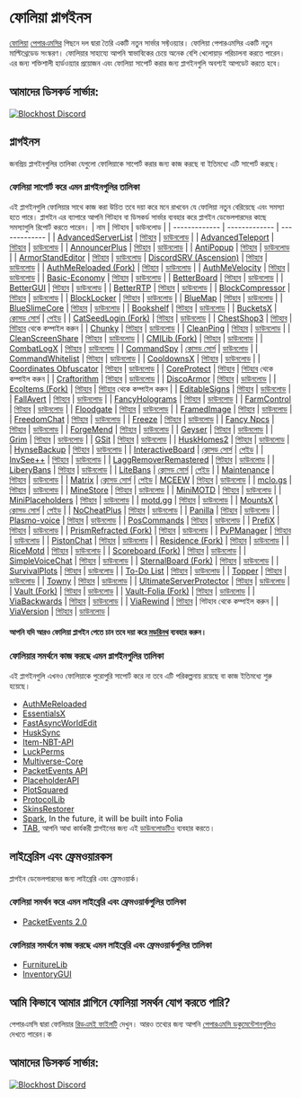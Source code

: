 # ফোলিয়া প্লাগইনস

[ফোলিয়া](https://github.com/PaperMC/Folia) [পেপারএমসির](https://papermc.io) পিছনে দল দ্বারা তৈরি একটি নতুন সার্ভার সফ্টওয়্যার। ফোলিয়া পেপারএমসির একটি নতুন মাল্টিথ্রেডেড সংস্করণ। ফোলিয়ার সাহায্যে আপনি স্বাভাবিকের চেয়ে অনেক বেশি খেলোয়াড় পরিচালনা করতে পারেন। এর জন্য শক্তিশালী হার্ডওয়্যার প্রয়োজন এবং ফোলিয়া সাপোর্ট করার জন্য প্লাগইনগুলি অবশ্যই আপডেট করতে হবে।

## আমাদের ডিসকর্ড সার্ভার:

[![Blockhost Discord](https://discord.com/api/guilds/1045987129651625994/widget.png?style=banner3)](https://discord.gg/GcemTB848R)

## প্লাগইনস

জনপ্রিয় প্লাগইনগুলির তালিকা যেগুলো ফোলিয়াকে সাপোর্ট করার জন্য কাজ করছে বা ইতিমধ্যে এটি সাপোর্ট করছে।

### ফোলিয়া সাপোর্ট করে এমন প্লাগইনগুলির তালিকা

এই প্লাগইনগুলি ফোলিয়ার সাথে কাজ করা উচিত তবে দয়া করে মনে রাখবেন যে ফোলিয়া নতুন বেরিয়েছে এবং সমস্যা হতে পারে। প্লাগইন এর ব্যাপারে আপনি গিটহাব বা ডিসকর্ড সার্ভার ব্যবহার করে প্লাগইন ডেভেলপারদের কাছে সমস্যাগুলি রিপোর্ট করতে পারেন।
| নাম | গিটহাব | ডাউনলোড |
| ------------- | ------------- | ------------- |
| [AdvancedServerList](https://modrinth.com/plugin/advancedserverlist) | [গিটহাব](https://github.com/Andre601/AdvancedServerList) | [ডাউনলোড](https://modrinth.com/plugin/advancedserverlist) |
| [AdvancedTeleport](https://www.spigotmc.org/resources/advancedteleport.64139/) | [গিটহাব](https://github.com/Niestrat99/AT-Rewritten/) | [ডাউনলোড](https://modrinth.com/plugin/advancedteleport) |
| [AnnouncerPlus](https://www.spigotmc.org/resources/announcer-plus-hex-rgb-placeholderapi-json-toast.81005/) | [গিটহাব](https://github.com/jpenilla/AnnouncerPlus) | [ডাউনলোড](https://jenkins.jpenilla.xyz/job/AnnouncerPlus/) |
| [AntiPopup](https://www.spigotmc.org/resources/%E2%9C%A8-antipopup-no-chat-reports-and-popup-%E2%9C%A8.103782/) | [গিটহাব](https://github.com/KaspianDev/AntiPopup) | [ডাউনলোড](https://modrinth.com/plugin/antipopup) |
| [ArmorStandEditor](https://modrinth.com/plugin/armorstandeditor-reborn/) | [গিটহাব](https://github.com/Wolfieheart/ArmorStandEditor) | [ডাউনলোড](https://modrinth.com/plugin/armorstandeditor-reborn/versions#all-versions)
| [DiscordSRV (Ascension)](https://github.com/DiscordSRV/Ascension) | [গিটহাব](https://github.com/DiscordSRV/Ascension) | [ডাউনলোড](https://discord.com/invite/HGAdJEumxC) |
| [AuthMeReloaded (Fork)](https://github.com/HaHaWTH/AuthMeReReloaded/) | [গিটহাব](https://github.com/HaHaWTH/AuthMeReReloaded/) | [ডাউনলোড](https://github.com/HaHaWTH/AuthMeReReloaded/releases/latest/) |
| [AuthMeVelocity](https://modrinth.com/plugin/authmevelocity) | [গিটহাব](https://github.com/4drian3d/AuthMeVelocity) | [ডাউনলোড](https://modrinth.com/plugin/authmevelocity/versions#all-versions) |
| [Basic-Economy](https://github.com/SirBlobman/Basic-Economy) | [গিটহাব](https://github.com/SirBlobman/Basic-Economy) | [ডাউনলোড](https://github.com/SirBlobman/Basic-Economy/releases) |
| [BetterBoard](https://www.spigotmc.org/resources/betterboard.96393/) | [গিটহাব](https://github.com/HSGamer/BetterBoard) | [ডাউনলোড](https://www.spigotmc.org/resources/betterboard.96393/) |
| [BetterGUI](https://www.spigotmc.org/resources/bettergui.75620/) | [গিটহাব](https://github.com/BetterGUI-MC/BetterGUI/) | [ডাউনলোড](https://github.com/BetterGUI-MC/BetterGUI/releases) |
| [BetterRTP](https://www.spigotmc.org/resources/betterrtp-random-wild-teleport.36081/) | [গিটহাব](https://www.mcbbs.net/thread-1442905-1-1.html) | [ডাউনলোড](https://www.spigotmc.org/resources/betterrtp-random-wild-teleport.36081/) |
| [BlockCompressor](https://www.spigotmc.org/resources/block-compressor.88448/) | [গিটহাব](https://www.spigotmc.org/resources/block-compressor.88448/) | [ডাউনলোড](https://www.spigotmc.org/resources/block-compressor.88448/) |
| [BlockLocker](https://www.spigotmc.org/resources/blocklocker.3268/) | [গিটহাব](https://github.com/rutgerkok/BlockLocker) | [ডাউনলোড](https://github.com/rutgerkok/BlockLocker/releases/tag/v1.12-folia) |
| [BlueMap](https://www.spigotmc.org/resources/bluemap.83557/) | [গিটহাব](https://github.com/BlueMap-Minecraft/BlueMap) | [ডাউনলোড](https://github.com/BlueMap-Minecraft/BlueMap/releases) |
| [BlueSlimeCore](https://www.spigotmc.org/resources/blueslimecore.83189/) | [গিটহাব](https://github.com/SirBlobman/BlueSlimeCore) | [ডাউনলোড](https://www.spigotmc.org/resources/blueslimecore.83189/) |
| [Bookshelf](https://www.spigotmc.org/resources/bookshelf-store-books-inside-enchantment-table-boosting-supports-protection-plugins.75804/) | [গিটহাব](https://github.com/LOOHP/Bookshelf) | [ডাউনলোড](https://ci.loohpjames.com/job/Bookshelf/) |
| [BucketsX](https://www.spigotmc.org/resources/bucketsx.84361/) | [ক্লোসড সোর্স](https://encyclopedia.kaspersky.com/glossary/closed-source/) | [পেইড](https://www.spigotmc.org/resources/bucketsx.84361/) |
| [CatSeedLogin (Fork)](https://github.com/RenYuan-MC/CatSeedLogin) | [গিটহাব](https://github.com/RenYuan-MC/CatSeedLogin) | [ডাউনলোড](https://github.com/RenYuan-MC/CatSeedLogin/releases) |
| [ChestShop3](https://www.spigotmc.org/resources/chestshop.51856/) | [গিটহাব](https://github.com/ChestShop-authors/ChestShop-3) | [গিটহাব](https://github.com/ChestShop-authors/ChestShop-3) থেকে কম্পাইল করুন |
| [Chunky](https://www.spigotmc.org/resources/chunky.81534/) | [গিটহাব](https://github.com/pop4959/Chunky) | [ডাউনলোড](https://ci.codemc.io/view/Author/job/pop4959/job/Chunky/) |
| [CleanPing](https://www.spigotmc.org/resources/%E2%9C%A8-cleanping-%E2%80%A2-dynamic-ping-plugin-spigot-bungeecord-velocity-folia-and-redisbungee-support.105475/) | [গিটহাব](https://github.com/frafol/CleanPing/) | [ডাউনলোড](https://www.spigotmc.org/resources/%E2%9C%A8-cleanping-%E2%80%A2-dynamic-ping-plugin-spigot-bungeecord-velocity-folia-and-redisbungee-support.105475/) |
| [CleanScreenShare](https://www.spigotmc.org/resources/%E2%9C%A8-cleanscreenshare-%E2%80%A2-proxy-based-hack-control-server-handler-bungeecord-and-velocity-support.107548/) | [গিটহাব](https://github.com/frafol/CleanScreenShare/) | [ডাউনলোড](https://www.spigotmc.org/resources/%E2%9C%A8-cleanscreenshare-%E2%80%A2-proxy-based-hack-control-server-handler-bungeecord-and-velocity-support.107548/updates) |
| [CMILib (Fork)](https://github.com/Folium-MC/CMILib) | [গিটহাব](https://github.com/Folium-MC/CMILib) | [ডাউনলোড](https://github.com/Folium-MC/CMILib/releases) |
| [CombatLogX](https://www.spigotmc.org/resources/combatlogx.31689/) | [গিটহাব](https://github.com/SirBlobman/CombatLogX) | [ডাউনলোড](https://www.spigotmc.org/resources/combatlogx.31689/) |
| [CommandSpy](https://www.spigotmc.org/resources/commandspy.67508/) | [ক্লোসড সোর্স](https://encyclopedia.kaspersky.com/glossary/closed-source/) | [ডাউনলোড](https://www.spigotmc.org/resources/commandspy.67508/) |
| [CommandWhitelist](https://www.spigotmc.org/resources/commandwhitelist-spigot-waterfall-velocity.81326/) | [গিটহাব](https://github.com/YouHaveTrouble/CommandWhitelist) | [ডাউনলোড](https://github.com/YouHaveTrouble/CommandWhitelist/releases) |
| [CooldownsX](https://www.spigotmc.org/resources/cooldownsx.41981/) | [গিটহাব](https://github.com/SirBlobman/CooldownsX) | [ডাউনলোড](https://www.spigotmc.org/resources/cooldownsx.41981/) |
| [Coordinates Obfuscator](https://www.spigotmc.org/resources/coordinates-obfuscator-1-19-2-spigot-paper-folia.81139/) | [গিটহাব](https://github.com/Cavallium/CoordinatesObfuscator) | [ডাউনলোড](https://github.com/cavallium/CoordinatesObfuscator/releases) |
| [CoreProtect](https://modrinth.com/plugin/coreprotect) | [গিটহাব](https://github.com/PlayPro/CoreProtect/) | [গিটহাব](https://github.com/PlayPro/CoreProtect/) থেকে কম্পাইল করুন |
| [Craftorithm](https://www.spigotmc.org/resources/craftorithm-customized-crafting-management-plugin-1-13-1-19.108429/) | [গিটহাব](https://github.com/YufiriaMazenta/Craftorithm) | [ডাউনলোড](https://www.spigotmc.org/resources/craftorithm-customized-crafting-management-plugin-1-13-1-19.108429/) |
| [DiscoArmor](https://www.spigotmc.org/resources/disco-armor.60700/) | [গিটহাব](https://github.com/SirBlobman/DiscoArmor) | [ডাউনলোড](https://www.spigotmc.org/resources/disco-armor.60700/) |
| [EcoItems (Fork)](https://github.com/mani1232/EcoItems) | [গিটহাব](https://github.com/mani1232/EcoItems) | [গিটহাব](https://github.com/mani1232/EcoItems) থেকে কম্পাইল করুন |
| [EditableSigns](https://www.spigotmc.org/resources/editablesigns-legacy-oneclass-edit-signs-without-having-to-break-it-and-place-it-again.93850/) | [গিটহাব](https://gist.github.com/LOOHP/550f861ab4ad219cf74dc18c214ba530) | [ডাউনলোড](https://www.spigotmc.org/resources/editablesigns-legacy-oneclass-edit-signs-without-having-to-break-it-and-place-it-again.93850/) |
| [FallAvert](https://www.spigotmc.org/resources/fallavert.40289/) | [গিটহাব](https://github.com/SirBlobman/FallAvert) | [ডাউনলোড](https://www.spigotmc.org/resources/fallavert.40289/) |
| [FancyHolograms](https://modrinth.com/plugin/fancyholograms) | [গিটহাব](https://github.com/FancyMcPlugins/FancyHolograms) | [ডাউনলোড](https://github.com/FancyMcPlugins/FancyHolograms/releases) |
| [FarmControl](https://www.spigotmc.org/resources/farmcontrol-1-15-1-19.86923/) | [গিটহাব](https://www.spigotmc.org/resources/farmcontrol-1-15-1-19.86923/) | [ডাউনলোড](https://ci.froobworld.com/job/FarmControl/) |
| [Floodgate](https://wiki.geysermc.org/floodgate/) | [গিটহাব](https://github.com/GeyserMC/Floodgate) | [ডাউনলোড](https://ci.opencollab.dev/job/GeyserMC/job/Floodgate/job/master/) |
| [FramedImage](https://github.com/JNNGL/framedImage) | [গিটহাব](https://github.com/JNNGL/framedImage) | [ডাউনলোড](https://github.com/JNNGL/framedImage/releases) |
| [FreedomChat](https://modrinth.com/plugin/freedomchat) | [গিটহাব](https://github.com/e-im/FreedomChat) | [ডাউনলোড](https://modrinth.com/plugin/freedomchat/versions#all-versions) |
| [Freeze](https://www.spigotmc.org/resources/freeze.31822/) | [গিটহাব](https://github.com/SirBlobman/Freeze) | [ডাউনলোড](https://www.spigotmc.org/resources/freeze.31822/) |
| [Fancy Npcs](https://modrinth.com/plugin/fancynpcs) | [গিটহাব](https://github.com/FancyMcPlugins/FancyNpcs) | [ডাউনলোড](https://modrinth.com/plugin/fancynpcs/versions#all-versions) |
| [ForgeMend](https://modrinth.com/plugin/forgemend) | [গিটহাব](https://github.com/Hynse/ForgeMend) | [ডাউনলোড](https://modrinth.com/plugin/forgemend/versions#all-versions) |
| [Geyser](https://www.spigotmc.org/resources/geyser-minecraft-bedrock-protocol-support.81297/) | [গিটহাব](https://github.com/GeyserMC/Geyser) | [ডাউনলোড](https://geysermc.org/download) |
| [Grim](https://www.spigotmc.org/resources/grim-anticheat.99923/) | [গিটহাব](https://github.com/GrimAnticheat/Grim) | [ডাউনলোড](https://www.spigotmc.org/resources/grim-anticheat.99923/) |
| [GSit](https://www.spigotmc.org/resources/gsit-modern-sit-seat-and-chair-lay-and-crawl-plugin-1-13-x-1-19-x.62325/) | [গিটহাব](https://github.com/Gecolay/GSit) | [ডাউনলোড](https://github.com/Gecolay/GSit/releases) |
| [HuskHomes2](https://www.spigotmc.org/resources/%E2%AD%90-huskhomes-1-16-1-19-%E2%AD%90-simple-intuitive-teleportation-suite-with-cross-server-support.83767/) | [গিটহাব](https://github.com/WiIIiam278/HuskHomes2) | [ডাউনলোড](https://www.spigotmc.org/resources/%E2%AD%90-huskhomes-1-16-1-19-%E2%AD%90-simple-intuitive-teleportation-suite-with-cross-server-support.83767/) |
| [HynseBackup](https://github.com/MidnightTale/HynseBackup) | [গিটহাব](https://github.com/MidnightTale/HynseBackup) | [ডাউনলোড](https://modrinth.com/plugin/hynsebackup) |
| [InteractiveBoard](https://www.spigotmc.org/resources/interactiveboard.77114/) | [ক্লোসড সোর্স](https://encyclopedia.kaspersky.com/glossary/closed-source/) | [পেইড](https://www.spigotmc.org/resources/interactiveboard.77114/) |
| [InvSee++](https://www.spigotmc.org/resources/invsee.82342/) | [গিটহাব](https://github.com/Jannyboy11/InvSee-plus-plus) | [ডাউনলোড](https://github.com/Jannyboy11/InvSee-plus-plus/releases) |
| [LaggRemoverRemastered](https://github.com/RIvance/LaggRemoverRemastered) | [গিটহাব](https://github.com/RIvance/LaggRemoverRemastered) | [ডাউনলোড](https://github.com/RIvance/LaggRemoverRemastered/releases) |
| [LiberyBans](https://spigotmc.org/resources/81063) | [গিটহাব](https://github.com/A248/LibertyBans) | [ডাউনলোড](https://ci.hahota.net/job/LibertyBans/) |
| [LiteBans](https://www.spigotmc.org/resources/litebans.3715/) | [ক্লোসড সোর্স](https://encyclopedia.kaspersky.com/glossary/closed-source/) | [পেইড](https://www.spigotmc.org/resources/litebans.3715/) |
| [Maintenance](https://hangar.papermc.io/kennytv/Maintenance) | [গিটহাব](https://github.com/kennytv/Maintenance) | [ডাউনলোড](https://hangar.papermc.io/kennytv/Maintenance/versions) |
| [Matrix](https://matrix.rip) | [ক্লোসড সোর্স](https://encyclopedia.kaspersky.com/glossary/closed-source/) | [পেইড](https://builtbybit.com/resources/matrix-anticheat.13999/)
| [MCEEW](https://www.spigotmc.org/resources/mceew-earthquake-early-warning.104549/) | [গিটহাব](https://github.com/TenkyuChimata/MCEEW/) | [ডাউনলোড](https://github.com/TenkyuChimata/MCEEW/releases) |
| [mclo.gs](https://www.spigotmc.org/resources/mclo-gs.47502/) | [গিটহাব](https://github.com/aternosorg/mclogs-bukkit) | [ডাউনলোড](https://www.spigotmc.org/resources/mclo-gs.47502/) |
| [MineStore](https://minestorecms.com) | [গিটহাব](https://github.com/ChromMob/MineStoreRecode) | [ডাউনলোড](https://js.chrommob.fun/job/MineStore/) |
| [MiniMOTD](https://www.spigotmc.org/resources/minimotd-server-list-motd-plugin-with-rgb-gradients.81254/) | [গিটহাব](https://github.com/jpenilla/MiniMOTD) | [ডাউনলোড](https://github.com/jpenilla/MiniMOTD/actions) |
| [MiniPlaceholders](https://modrinth.com/plugin/miniplaceholders) | [গিটহাব](https://github.com/MiniPlaceholders/MiniPlaceholders/) | [ডাউনলোড](https://modrinth.com/plugin/miniplaceholders/versions#all-versions) |
| [motd.gg](https://www.spigotmc.org/resources/motd-gg.106501/) | [গিটহাব](https://github.com/aternosorg/motdgg-bukkit/) | [ডাউনলোড](https://www.spigotmc.org/resources/motd-gg.106501/) |
| [MountsX](https://www.spigotmc.org/resources/mountsx.81299/) | [ক্লোসড সোর্স](https://encyclopedia.kaspersky.com/glossary/closed-source/) | [পেইড](https://www.spigotmc.org/resources/mountsx.81299/) |
| [NoCheatPlus](https://github.com/Updated-NoCheatPlus/NoCheatPlus) | [গিটহাব](https://github.com/Updated-NoCheatPlus/NoCheatPlus) | [ডাউনলোড](https://ci.codemc.io/job/Updated-NoCheatPlus/job/Updated-NoCheatPlus/) |
| [Panilla](https://www.spigotmc.org/resources/panilla-prevent-hacked-items.65694/) | [গিটহাব](https://www.spigotmc.org/resources/panilla-prevent-hacked-items.65694/) | [ডাউনলোড](https://github.com/ds58/Panilla/releases) |
| [Plasmo-voice](https://www.spigotmc.org/resources/plasmo-voice-server.91064/) | [গিটহাব](https://github.com/plasmoapp/plasmo-voice) | [ডাউনলোড](https://github.com/plasmoapp/plasmo-voice/releases) |
| [PosCommands](https://www.spigotmc.org/resources/topper.101325/) | [গিটহাব](https://github.com/Loving11ish/PosCommands) | [ডাউনলোড](https://www.spigotmc.org/resources/poscommands-1-19-4-support.85571/) |
| [PrefiX](https://www.spigotmc.org/resources/prefix-custom-tag-manager-1-8-1-20.70359/) | [গিটহাব](https://gitlab.com/martijnpu/prefix) | [ডাউনলোড](https://www.spigotmc.org/resources/prefix-custom-tag-manager-1-8-1-20.70359/) |
| [PrismRefracted (Fork)](https://beta.mcbbs.net/resource/servermod/qcnedi83) | [গিটহাব](https://github.com/Rothes/PrismRefracted) | [ডাউনলোড](https://github.com/Rothes/PrismRefracted/releases) |
| [PvPManager](https://www.spigotmc.org/resources/pvpmanager.10610/) | [গিটহাব](https://github.com/ChanceSD/PvPManager) | [ডাউনলোড](https://ci.codemc.io/job/ChanceSD/job/PvPManager/) |
| [PistonChat](https://www.spigotmc.org/resources/pistonchat.86719/) | [গিটহাব](https://github.com/AlexProgrammerDE/PistonChat) | [ডাউনলোড](https://ci.codemc.io/job/AlexProgrammerDE/job/PistonChat/) |
| [Residence (Fork)](https://github.com/Folium-MC/Residence-Maven/tree/feat/folia) | [গিটহাব](https://github.com/Folium-MC/Residence-Maven/tree/feat/folia) | [ডাউনলোড](https://github.com/Folium-MC/Residence-Maven/releases) |
| [RiceMotd](https://www.mcbbs.net/thread-1442905-1-1.html) | [গিটহাব](https://github.com/handy-git/RiceMotd) | [ডাউনলোড](https://github.com/handy-git/RiceMotd/releases) |
| [Scoreboard (Fork)](https://github.com/okocraft/Scoreboard-Folia) | [গিটহাব](https://github.com/okocraft/Scoreboard-Folia) | [ডাউনলোড](https://github.com/okocraft/Scoreboard-Folia/releases) |
| [SimpleVoiceChat](https://www.spigotmc.org/resources/simple-voice-chat.93738/) | [গিটহাব](https://github.com/henkelmax/simple-voice-chat) | [ডাউনলোড](https://modrinth.com/plugin/simple-voice-chat/versions?l=bukkit) |
| [SternalBoard (Fork)](https://github.com/jdkeke142/SternalBoard-Folia) | [গিটহাব](https://github.com/jdkeke142/SternalBoard-Folia) | [ডাউনলোড](https://github.com/jdkeke142/SternalBoard-Folia/releases/tag/2.2.0-Folia) |
| [SurvivalPlots](https://www.spigotmc.org/resources/survival-plots.108627/) | [গিটহাব](https://github.com/destial/SurvivalPlots) | [ডাউনলোড](https://www.spigotmc.org/resources/survival-plots.108627/) |
| [To-Do List](https://www.spigotmc.org/resources/to-do-list.61183/) | [গিটহাব](https://www.spigotmc.org/resources/to-do-list.61183/) | [ডাউনলোড](https://www.spigotmc.org/resources/to-do-list.61183/) |
| [Topper](https://www.spigotmc.org/resources/topper.101325/) | [গিটহাব](https://github.com/HSGamer/Topper) | [ডাউনলোড](https://www.spigotmc.org/resources/topper.101325/) |
| [Towny](https://www.spigotmc.org/resources/towny-advanced.72694/) | [গিটহাব](https://github.com/TownyAdvanced/Towny) | [ডাউনলোড](https://github.com/TownyAdvanced/Towny/releases/) |
| [UltimateServerProtector](https://www.spigotmc.org/resources/ultimateserverprotector-admins-operators-security-plugin-lightweight-and-async.105237/) | [গিটহাব](https://github.com/Overwrite987/UltimateServerProtector) | [ডাউনলোড](https://github.com/Overwrite987/UltimateServerProtector/releases) |
| [Vault (Fork)](https://github.com/Geolykt/Vault) | [গিটহাব](https://github.com/Geolykt/Vault) | [ডাউনলোড](https://github.com/Geolykt/Vault/releases/tag/v1.7.3-folia) |
| [Vault-Folia (Fork)](https://github.com/SirBlobman/Vault-Folia) | [গিটহাব](https://github.com/SirBlobman/Vault-Folia) | [ডাউনলোড](https://github.com/SirBlobman/Vault-Folia/releases) |
| [ViaBackwards](https://www.spigotmc.org/resources/viabackwards.27448/) | [গিটহাব](https://github.com/ViaVersion/ViaBackwards) | [ডাউনলোড](https://ci.viaversion.com/view/ViaBackwards/job/ViaBackwards-DEV/) |
| [ViaRewind](https://www.spigotmc.org/resources/viarewind.52109/) | [গিটহাব](https://github.com/ViaVersion/ViaRewind) | গিটহাব থেকে কম্পাইল করুন |
| [ViaVersion](https://www.spigotmc.org/resources/viaversion.19254/) | [গিটহাব](https://github.com/ViaVersion/ViaVersion) | [ডাউনলোড](https://ci.viaversion.com/job/ViaVersion-DEV/) |

#### আপনি যদি আরও ফোলিয়া প্লাগইন পেতে চান তবে দয়া করে [মডরিনথ](https://modrinth.com/plugins?g=categories:%27folia%27) ব্যবহার করুন।

### ফোলিয়ার সমর্থনে কাজ করছে এমন প্লাগইনগুলির তালিকা

এই প্লাগইনগুলি এখনও ফোলিয়াকে পুরোপুরি সাপোর্ট করে না তবে এটি পরিকল্পনায় রয়েছে বা কাজ ইতিমধ্যে শুরু হয়েছে।

- [AuthMeReloaded](https://github.com/AuthMe/AuthMeReloaded/pull/2701)
- [EssentialsX](https://github.com/EssentialsX/Essentials/tree/refactor/folia)
- [FastAsyncWorldEdit](https://github.com/IntellectualSites/FastAsyncWorldEdit/pull/2171)
- [HuskSync](https://github.com/WiIIiam278/HuskSync/issues/131)
- [Item-NBT-API](https://github.com/tr7zw/Item-NBT-API/issues/225)
- [LuckPerms](https://github.com/LuckPerms/LuckPerms/tree/feat/folia)
- [Multiverse-Core](https://github.com/Multiverse/Multiverse-Core/issues/2901)
- [PacketEvents API](https://github.com/retrooper/packetevents/pull/583)
- [PlaceholderAPI](https://github.com/PlaceholderAPI/PlaceholderAPI/tree/feature/folia-support)
- [PlotSquared](https://github.com/IntellectualSites/PlotSquared/pull/4009)
- [ProtocolLib](https://github.com/dmulloy2/ProtocolLib/issues/2281)
- [SkinsRestorer](https://github.com/SkinsRestorer/SkinsRestorerX/tree/v15)
- [Spark](https://github.com/lucko/spark/tree/feat/folia), In the future, it will be built into Folia
- [TAB](https://github.com/NEZNAMY/TAB/tree/v4), আপনি আধা কার্যকরী প্লাগইনের জন্য এই [ডাউনলোডটিও](https://cdn.discordapp.com/attachments/959396853592490004/1096427335986720858/TAB.v3.3.2.jar) ব্যবহার করতে।

## লাইব্রেরিস এবং ফ্রেমওয়ারকস

প্লাগইন ডেভেলপারদের জন্য লাইব্রেরি এবং ফ্রেমওয়ার্ক।

### ফোলিয়া সমর্থন করে এমন লাইব্রেরি এবং ফ্রেমওয়ার্কগুলির তালিকা

- [PacketEvents 2.0](https://github.com/retrooper/packetevents/tree/2.0)

### ফোলিয়ার সমর্থনে কাজ করছে এমন লাইব্রেরি এবং ফ্রেমওয়ার্কগুলির তালিকা

- [FurnitureLib](https://github.com/Ste3et/FurnitureLib/tree/folia)
- [InventoryGUI](https://github.com/Phoenix616/InventoryGui/issues/46)

## আমি কিভাবে আমার প্লাগিনে ফোলিয়া সমর্থন যোগ করতে পারি?

পেপারএমসি দ্বারা ফোলিয়ার [রিডএমই ফাইলটি](https://github.com/PaperMC/Folia) দেখুন। আরও তথ্যের জন্য আপনি [পেপারএমসি ডকুমেন্টেশনগুলিও](https://docs.papermc.io/folia) দেখতে পারেন।ক

## আমাদের ডিসকর্ড সার্ভার:

[![Blockhost Discord](https://discord.com/api/guilds/1045987129651625994/widget.png?style=banner3)](https://discord.gg/GcemTB848R)
